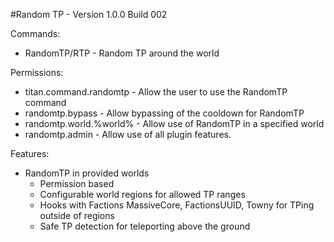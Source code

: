 #Random TP - Version 1.0.0 Build 002

Commands:
- RandomTP/RTP - Random TP around the world

Permissions:
- titan.command.randomtp - Allow the user to use the RandomTP command
- randomtp.bypass - Allow bypassing of the cooldown for RandomTP
- randomtp.world.%world% - Allow use of RandomTP in a specified world
- randomtp.admin - Allow use of all plugin features.

Features:
- RandomTP in provided worlds
  - Permission based
  - Configurable world regions for allowed TP ranges
  - Hooks with Factions MassiveCore, FactionsUUID, Towny for TPing outside of regions
  - Safe TP detection for teleporting above the ground
